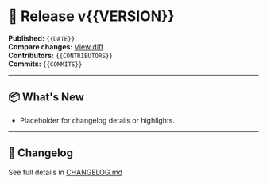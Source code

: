 <!-- .github/release-template.md -->

# 🔖 Release v{{VERSION}}

**Published:** `{{DATE}}`  
**Compare changes:** [View diff](https://github.com/DevilsDev/rag-pipeline-utils/compare/{{PREVIOUS_TAG}}...v{{VERSION}})  
**Contributors:** `{{CONTRIBUTORS}}`  
**Commits:** `{{COMMITS}}`

---

## 📦 What's New

- Placeholder for changelog details or highlights.

---

## 📘 Changelog

See full details in [CHANGELOG.md](../../CHANGELOG.md)
